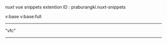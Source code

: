 nuxt vue snippets 
extention ID : praburangki.nuxt-snippets

v:base
v:base:full

-----------------
"vfc"
<script lang="ts" setup>

</script>

<template>
    
</template>

<style lang="css" scoped>
    
</style>
-----------------